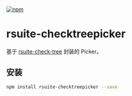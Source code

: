 [![npm](https://img.shields.io/npm/v/rsuite-checktreepicker.svg)](https://www.npmjs.com/package/rsuite-checktreepicker)
# rsuite-checktreepicker
基于 [rsuite-check-tree](https://rsuitejs.com/rsuite-check-tree/) 封装的 Picker。
## 安装
```bash
npm install rsuite-checktreepicker --save
```
